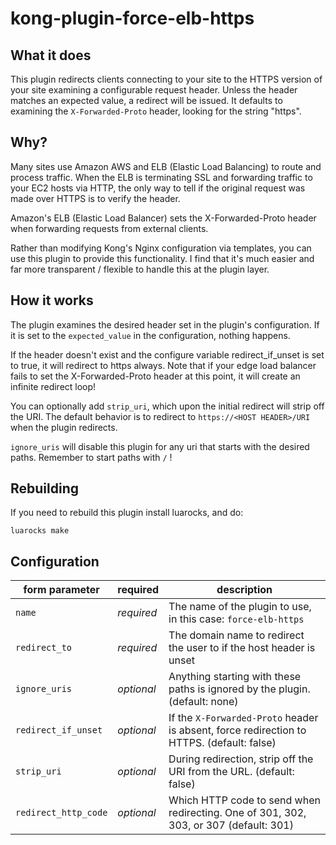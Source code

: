 
# kong-plugin-force-elb-https

## What it does

This plugin redirects clients connecting to your site to the HTTPS
version of your site examining a configurable request header. Unless
the header matches an expected value, a redirect will be issued. 
It defaults to examining the `X-Forwarded-Proto` header,
looking for the string "https".

## Why?

Many sites use Amazon AWS and ELB (Elastic Load Balancing) to route
and process traffic. When the ELB is terminating SSL and forwarding
traffic to your EC2 hosts via HTTP, the only way to tell if the
original request was made over HTTPS is to verify the header.

Amazon's ELB (Elastic Load Balancer) sets the X-Forwarded-Proto header
when forwarding requests from external clients.

Rather than modifying Kong's Nginx configuration via templates, you
can use this plugin to provide this functionality. I find that it's
much easier and far more transparent / flexible to handle this at the
plugin layer.

## How it works

The plugin examines the desired header set in the plugin's
configuration. If it is set to the `expected_value` in the
configuration, nothing happens.

If the header doesn't exist and the configure variable
redirect_if_unset is set to true, it will redirect to https
always. Note that if your edge load balancer fails to set the
X-Forwarded-Proto header at this point, it will create an infinite
redirect loop!

You can optionally add `strip_uri`, which upon the initial redirect
will strip off the URI. The default behavior is to redirect to
`https://<HOST HEADER>/URI` when the plugin redirects.

`ignore_uris` will disable this plugin for any uri that starts with
the desired paths. Remember to start paths with `/` !

## Rebuilding

If you need to rebuild this plugin install luarocks, and do:

`luarocks make`


## Configuration

form parameter|required|description
---|---|---
`name`|*required*|The name of the plugin to use, in this case: `force-elb-https`
`redirect_to`|*required*|The domain name to redirect the user to if the host header is unset
`ignore_uris`|*optional*|Anything starting with these paths is ignored by the plugin. (default: none)
`redirect_if_unset`|*optional*|If the `X-Forwarded-Proto` header is absent, force redirection to HTTPS. (default: false)
`strip_uri`|*optional*|During redirection, strip off the URI from the URL. (default: false)
`redirect_http_code`|*optional*|Which HTTP code to send when redirecting. One of 301, 302, 303, or 307 (default: 301)
